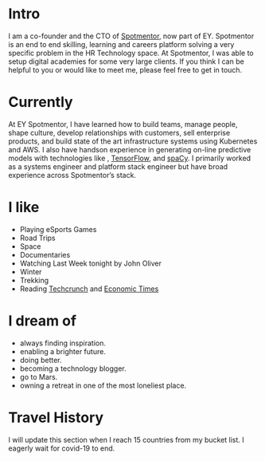 
# Intro

I am a co-founder and the CTO of [Spotmentor](https://www.ey.com/en_in/consulting/spotmentor-digital-learning-solutions), now part of EY. Spotmentor is an end to end skilling, learning and careers platform solving a very specific problem in the HR Technology space. At Spotmentor, I was able to setup digital academies for some very large clients. If you think I can be helpful to you or would like to meet me, please feel free to get in touch.

# Currently

At EY Spotmentor, I have learned how to build teams, manage people, shape culture, develop relationships with customers, sell enterprise products, and build state of the art infrastructure systems using Kubernetes and AWS. I also have handson experience in generating on-line predictive models with technologies like , [TensorFlow](https://www.tensorflow.org/), and [spaCy](https://spacy.io/). I primarily worked as a systems engineer and platform stack engineer but have broad experience across Spotmentor’s stack.

# I like

- Playing eSports Games
- Road Trips
- Space
- Documentaries
- Watching Last Week tonight by John Oliver
- Winter
- Trekking
- Reading [Techcrunch](https://techcrunch.com) and [Economic Times](https://economictimes.indiatimes.com)

# I dream of

- always finding inspiration.
- enabling a brighter future.
- doing better.
- becoming a technology blogger.
- go to Mars.
- owning a retreat in one of the most loneliest place.

# Travel History

I will update this section when I reach 15 countries from my bucket list. I eagerly wait for covid-19 to end.
